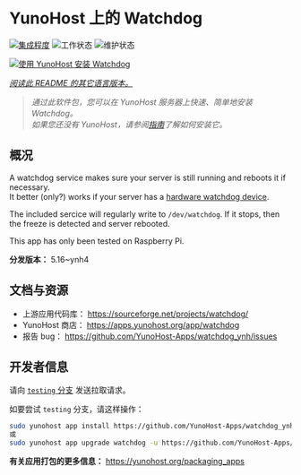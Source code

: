 <!--
注意：此 README 由 <https://github.com/YunoHost/apps/tree/master/tools/readme_generator> 自动生成
请勿手动编辑。
-->

# YunoHost 上的 Watchdog

[![集成程度](https://dash.yunohost.org/integration/watchdog.svg)](https://ci-apps.yunohost.org/ci/apps/watchdog/) ![工作状态](https://ci-apps.yunohost.org/ci/badges/watchdog.status.svg) ![维护状态](https://ci-apps.yunohost.org/ci/badges/watchdog.maintain.svg)

[![使用 YunoHost 安装 Watchdog](https://install-app.yunohost.org/install-with-yunohost.svg)](https://install-app.yunohost.org/?app=watchdog)

*[阅读此 README 的其它语言版本。](./ALL_README.md)*

> *通过此软件包，您可以在 YunoHost 服务器上快速、简单地安装 Watchdog。*  
> *如果您还没有 YunoHost，请参阅[指南](https://yunohost.org/install)了解如何安装它。*

## 概况

A watchdog service makes sure your server is still running and reboots it if necessary.  
It better (only?) works if your server has a [hardware watchdog device](https://en.wikipedia.org/wiki/Watchdog_timer).

The included sercice will regularly write to `/dev/watchdog`. If it stops, then the freeze is detected and server rebooted.

This app has only been tested on Raspberry Pi.


**分发版本：** 5.16~ynh4
## 文档与资源

- 上游应用代码库： <https://sourceforge.net/projects/watchdog/>
- YunoHost 商店： <https://apps.yunohost.org/app/watchdog>
- 报告 bug： <https://github.com/YunoHost-Apps/watchdog_ynh/issues>

## 开发者信息

请向 [`testing` 分支](https://github.com/YunoHost-Apps/watchdog_ynh/tree/testing) 发送拉取请求。

如要尝试 `testing` 分支，请这样操作：

```bash
sudo yunohost app install https://github.com/YunoHost-Apps/watchdog_ynh/tree/testing --debug
或
sudo yunohost app upgrade watchdog -u https://github.com/YunoHost-Apps/watchdog_ynh/tree/testing --debug
```

**有关应用打包的更多信息：** <https://yunohost.org/packaging_apps>

